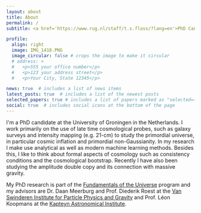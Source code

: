 ```yaml
---
layout: about
title: About
permalink: /
subtitle: <a href='https://www.rug.nl/staff/t.s.floss/?lang=en'>PhD Candidate in Theoretical Cosmology at the University of Groningen, the Netherlands.</a>

profile:
  align: right
  image: IMG_1418.PNG
  image_circular: false # crops the image to make it circular
  # address: >
  #   <p>555 your office number</p>
  #   <p>123 your address street</p>
  #   <p>Your City, State 12345</p>

news: true  # includes a list of news items
latest_posts: true  # includes a list of the newest posts
selected_papers: true # includes a list of papers marked as "selected={true}"
social: true  # includes social icons at the bottom of the page
---
```


I'm a PhD candidate at the University of Groningen in the Netherlands. I work primarily on the use of late time cosmological probes, such as galaxy surveys and intensity mapping (e.g. 21-cm) to study the primordial universe, in particular cosmic inflation and primordial non-Gaussianity. In my research I make use analytical as well as modern machine learning methods. Besides this, I like to think about formal aspects of cosmology such as consistency conditions and the cosmological bootstrap. Recently I have also been studying the amplitude double copy and its connection with massive gravity.

My PhD research is part of the  <a href='https://www.fundamentalsoftheuniverse.com'>Fundamentals of the Universe</a> program and my advisors are Dr. Daan Meerburg and Prof. Diederik Roest at the <a href='https://www.rug.nl/research/vsi/?lang=en'>Van Swinderen Institute for Particle Physics and Gravity</a> and Prof. Léon Koopmans at the <a href='https://www.rug.nl/research/kapteyn/?lang=en'>Kapteyn Astronomical Institute</a>.